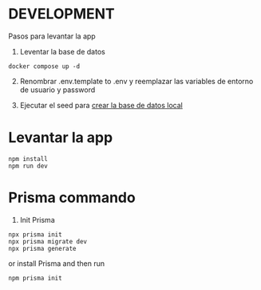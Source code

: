 # DEVELOPMENT

Pasos para levantar la app

1. Leventar la base de datos

```
docker compose up -d
```

2. Renombrar .env.template to .env y reemplazar las variables de entorno de usuario y password

3. Ejecutar el seed para [crear la base de datos local](localhost:3000/api/seed)

# Levantar la app

```
npm install
npm run dev
```

# Prisma commando

1. Init Prisma

```
npx prisma init
npx prisma migrate dev
npx prisma generate
```

or install Prisma and then run

```
npm prisma init
```
